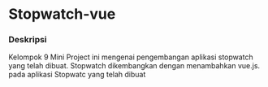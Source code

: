 # Stopwatch-vue

### Deskripsi

Kelompok 9
Mini Project ini mengenai pengembangan aplikasi stopwatch yang telah dibuat. Stopwatch dikembangkan dengan menambahkan vue.js. pada aplikasi Stopwatc yang telah dibuat

